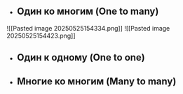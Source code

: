 - ## Один ко многим (One to many)
![[Pasted image 20250525154334.png]]
![[Pasted image 20250525154423.png]]
- ## Один к одному (One to one)

- ## Многие ко многим (Many to many)